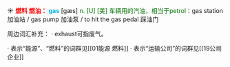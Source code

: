 ☀ <font color="red">**燃料 燃油：**</font>
<font color="sky blue">**gas**</font> [ɡæs] 
<font color="rgb(227, 108, 9)">n. [U] [美] 车辆用的汽油，相当于petrol：</font>gas station 加油站 / gas pump 加油泵 / to hit the gas pedal 踩油门

周边词汇补充：
· exhaust可指废气。

· 表示“能源”、“燃料”的词群见[[01能源 燃料]]
· 表示“运输公司”的词群见[[19公司 企业]]
